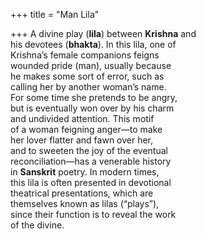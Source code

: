+++
title = "Man Lila"

+++
A divine play (**lila**) between **Krishna** and  
his devotees (**bhakta**). In this lila, one of  
Krishna’s female companions feigns  
wounded pride (man), usually because  
he makes some sort of error, such as  
calling her by another woman’s name.  
For some time she pretends to be angry,  
but is eventually won over by his charm  
and undivided attention. This motif  
of a woman feigning anger—to make  
her lover flatter and fawn over her,  
and to sweeten the joy of the eventual  
reconciliation—has a venerable history  
in **Sanskrit** poetry. In modern times,  
this lila is often presented in devotional  
theatrical presentations, which are  
themselves known as lilas (“plays”),  
since their function is to reveal the work  
of the divine.